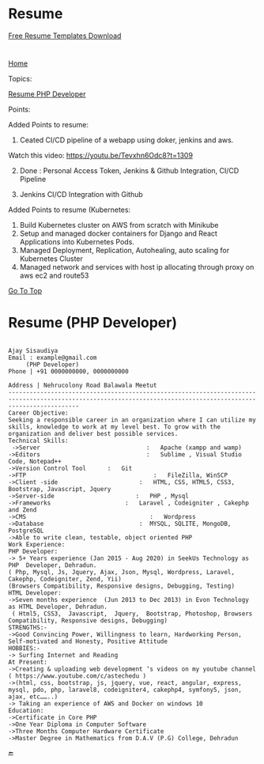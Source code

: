 # Resume


[Free Resume Templates Download](https://www.theflockhouse.com/download-free-editable-resume-templates-word-docx-2022/?gclid=EAIaIQobChMI7-Wo2v7z_QIVb5JmAh2cogPFEAAYAiAAEgJi1fD_BwE#google_vignette)

#
[Home](all-file-links.md)

Topics: 

[Resume PHP Developer](#developer_resume.md)








Points: 


Added Points to resume:

1. Ceated CI/CD pipeline of a webapp using doker, jenkins and aws.

Watch this video: 
        https://youtu.be/Tevxhn6Odc8?t=1309


2. Done : Personal Access Token, Jenkins & Github Integration, CI/CD Pipeline

3. Jenkins CI/CD Integration with Github



Added Points to resume (Kubernetes:

1. Build Kubernetes cluster on AWS from scratch with Minikube
2. Setup and managed docker containers for Django and React Applications into Kubernetes Pods.
3. Managed Deployment, Replication, Autohealing, auto scaling for Kubernetes Cluster
4. Managed network and services with host ip allocating through proxy on aws ec2 and route53



[Go To Top](#top)
<a name="developer_resume"></a>
# Resume (PHP Developer)

<code>
Ajay Sisaudiya                                                                                                                                                                                                                  	                                 	                                                                                                                                                                                                                                                           Email : example@gmail.com
     (PHP Developer)                                                                                            Phone | +91 0000000000, 0000000000  
                                                                                                                                                                             Address | Nehrucolony Road Balawala Meetut      
----------------------------------------------------------------------------------------------------------------------------------------------------------------
Career Objective:
Seeking a responsible career in an organization where I can utilize my skills, knowledge to work at my level best. To grow with the organization and deliver best possible services.
Technical Skills:	
 ->Server                              :   Apache (xampp and wamp)
->Editors                              :   Sublime , Visual Studio Code, Notepad++ 
->Version Control Tool      :   Git
->FTP                                    :   FileZilla, WinSCP
->Client -side                       :   HTML, CSS, HTML5, CSS3, Bootstrap, Javascript, Jquery
->Server-side                       :   PHP , Mysql
->Frameworks                     :   Laravel , Codeigniter , Cakephp and Zend
->CMS                                   :   Wordpress
->Database                           :  MYSQL, SQLITE, MongoDB, PostgreSQL
->Able to write clean, testable, object oriented PHP
Work Experience: 
PHP Developer:
-> 5+ Years experience (Jan 2015 - Aug 2020) in SeekUs Technology as PHP  Developer, Dehradun.
( Php, Mysql, Js, Jquery, Ajax, Json, Mysql, Wordpress, Laravel,  Cakephp, Codeigniter, Zend, Yii)
(Browsers Compatibility, Responsive designs, Debugging, Testing)
HTML Developer:
->Seven months experience  (Jun 2013 to Dec 2013) in Evon Technology as HTML Developer, Dehradun.
 ( Html5, CSS3,  Javascript,  Jquery,  Bootstrap, Photoshop, Browsers Compatibility, Responsive designs, Debugging)
STRENGTHS:-	
->Good Convincing Power, Willingness to learn, Hardworking Person, Self-motivated and Honesty, Positive Attitude
HOBBIES:-	
-> Surfing Internet and Reading
At Present:
->Creating & uploading web development ‘s videos on my youtube channel ( https://www.youtube.com/c/astechedu )
->(html, css, bootstrap, js, jquery, vue, react, angular, express, mysql, pdo, php, laravel8, codeigniter4, cakephp4, symfony5, json, ajax, etc……..)
-> Taking an experience of AWS and Docker on windows 10
Education:
->Certificate in Core PHP 
->One Year Diploma in Computer Software
->Three Months Computer Hardware Certificate
->Master Degree in Mathematics from D.A.V (P.G) College, Dehradun
</code>



:end:









